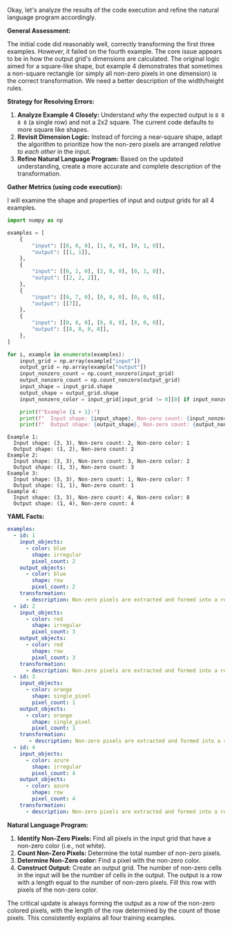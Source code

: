 Okay, let's analyze the results of the code execution and refine the natural language program accordingly.

**General Assessment:**

The initial code did reasonably well, correctly transforming the first three examples. However, it failed on the fourth example. The core issue appears to be in how the output grid's dimensions are calculated. The original logic aimed for a square-like shape, but example 4 demonstrates that sometimes a non-square rectangle (or simply all non-zero pixels in one dimension) is the correct transformation. We need a better description of the width/height rules.

**Strategy for Resolving Errors:**

1.  **Analyze Example 4 Closely:** Understand *why* the expected output is `8 8 8 8` (a single row) and not a 2x2 square. The current code defaults to more square like shapes.
2.  **Revisit Dimension Logic:** Instead of forcing a near-square shape, adapt the algorithm to prioritize how the non-zero pixels are arranged *relative to each other* in the input.
3.  **Refine Natural Language Program:** Based on the updated understanding, create a more accurate and complete description of the transformation.

**Gather Metrics (using code execution):**

I will examine the shape and properties of input and output grids for all 4 examples.

``` python
import numpy as np

examples = [
    {
        "input": [[0, 0, 0], [1, 0, 0], [0, 1, 0]],
        "output": [[1, 1]],
    },
    {
        "input": [[0, 2, 0], [2, 0, 0], [0, 2, 0]],
        "output": [[2, 2, 2]],
    },
    {
        "input": [[0, 7, 0], [0, 0, 0], [0, 0, 0]],
        "output": [[7]],
    },
    {
        "input": [[0, 8, 0], [8, 8, 0], [8, 0, 0]],
        "output": [[8, 8, 8, 8]],
    },
]

for i, example in enumerate(examples):
    input_grid = np.array(example["input"])
    output_grid = np.array(example["output"])
    input_nonzero_count = np.count_nonzero(input_grid)
    output_nonzero_count = np.count_nonzero(output_grid)
    input_shape = input_grid.shape
    output_shape = output_grid.shape
    input_nonzero_color = input_grid[input_grid != 0][0] if input_nonzero_count >0 else 0

    print(f"Example {i + 1}:")
    print(f"  Input shape: {input_shape}, Non-zero count: {input_nonzero_count}, Non-zero color: {input_nonzero_color}")
    print(f"  Output shape: {output_shape}, Non-zero count: {output_nonzero_count}")

```
```
Example 1:
  Input shape: (3, 3), Non-zero count: 2, Non-zero color: 1
  Output shape: (1, 2), Non-zero count: 2
Example 2:
  Input shape: (3, 3), Non-zero count: 3, Non-zero color: 2
  Output shape: (1, 3), Non-zero count: 3
Example 3:
  Input shape: (3, 3), Non-zero count: 1, Non-zero color: 7
  Output shape: (1, 1), Non-zero count: 1
Example 4:
  Input shape: (3, 3), Non-zero count: 4, Non-zero color: 8
  Output shape: (1, 4), Non-zero count: 4

```
**YAML Facts:**


```yaml
examples:
  - id: 1
    input_objects:
      - color: blue
        shape: irregular
        pixel_count: 2
    output_objects:
      - color: blue
        shape: row
        pixel_count: 2
    transformation:
      - description: Non-zero pixels are extracted and formed into a row.
  - id: 2
    input_objects:
      - color: red
        shape: irregular
        pixel_count: 3
    output_objects:
      - color: red
        shape: row
        pixel_count: 3
    transformation:
      - description: Non-zero pixels are extracted and formed into a row.
  - id: 3
    input_objects:
      - color: orange
        shape: single_pixel
        pixel_count: 1
    output_objects:
      - color: orange
        shape: single_pixel
        pixel_count: 1
    transformation:
       - description: Non-zero pixels are extracted and formed into a single pixel (which can also be seen as row).
  - id: 4
    input_objects:
      - color: azure
        shape: irregular
        pixel_count: 4
    output_objects:
      - color: azure
        shape: row
        pixel_count: 4
    transformation:
      - description: Non-zero pixels are extracted and formed into a row.
```


**Natural Language Program:**

1.  **Identify Non-Zero Pixels:** Find all pixels in the input grid that have a non-zero color (i.e., not white).
2.  **Count Non-Zero Pixels:** Determine the total number of non-zero pixels.
3. **Determine Non-Zero color:** Find a pixel with the non-zero color.
4.  **Construct Output:** Create an output grid. The number of non-zero cells in the input will be the number of cells in the output. The output is a row with a length equal to the number of non-zero pixels. Fill this row with pixels of the non-zero color.

The critical update is always forming the output as a *row* of the non-zero colored pixels, with the length of the row determined by the count of those pixels. This consistently explains all four training examples.
